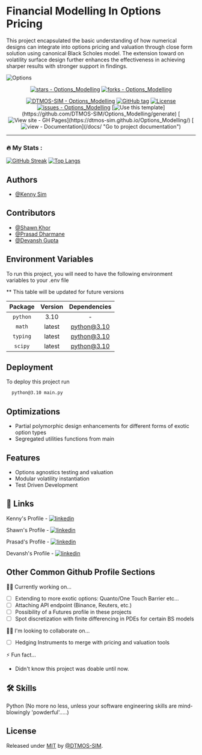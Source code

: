 # Financial Modelling In Options Pricing

This project encapsulated the basic understanding of how numerical designs can integrate into options pricing and valuation through close form solution using canonical Black Scholes model. The extension toward on volatility surface design further enhances the effectiveness in achieving sharper results with stronger support in findings.

![Options](https://github.com/DTMOS-SIM/Options_Modelling/assets/20501275/fa9ba51a-c1b6-4696-b117-246454bf5512)

<div align="center">

[![stars - Options_Modelling](https://img.shields.io/github/stars/DTMOS-SIM/Options_Modelling?style=social)](https://github.com/DTMOS-SIM/Options_Modelling)
[![forks - Options_Modelling](https://img.shields.io/github/forks/DTMOS-SIM/Options_Modelling?style=social)](https://github.com/DTMOS-SIM/Options_Modelling)

[![DTMOS-SIM - Options_Modelling](https://img.shields.io/static/v1?label=DTMOS-SIM&message=Options_Modelling&color=blue&logo=github)](https://github.com/DTMOS-SIM/Options_Modelling "Go to GitHub repo")
[![GitHub tag](https://img.shields.io/github/tag/DTMOS-SIM/Options_Modelling?include_prereleases=&sort=semver&color=blue)](https://github.com/DTMOS-SIM/Options_Modelling/releases/)
[![License](https://img.shields.io/badge/License-MIT-blue)](#license)
[![issues - Options_Modelling](https://img.shields.io/github/issues/DTMOS-SIM/Options_Modelling)](https://github.com/DTMOS-SIM/Options_Modelling/issues)
[![Use this template](https://img.shields.io/badge/Generate-Use_this_template-yellow?)](https://github.com/DTMOS-SIM/Options_Modelling/generate)
[![View site - GH Pages](https://img.shields.io/badge/View_site-GH_Pages-pink?)](https://dtmos-sim.github.io/Options_Modelling/)
[![view - Documentation](https://img.shields.io/badge/view-Documentation-purple?)](/docs/ "Go to project documentation")

</div>

---

### :fire: My Stats :

[![GitHub Streak](http://github-readme-streak-stats.herokuapp.com?user=DTMOS-SIM&theme=light&background=FFFFFF)](https://git.io/streak-stats)
[![Top Langs](https://github-readme-stats.vercel.app/api/top-langs/?username=DTMOS-SIM&layout=compact)](https://github.com/anuraghazra/github-readme-stats)


## Authors

- [@Kenny Sim](https://www.github.com/DTMOS-SIM)
  

## Contributors

- [@Shawn Khor](https://www.github.com/ShawnKhor)
- [@Prasad Dharmane](https://github.com/Prasad-99)
- [@Devansh Gupta](https://github.com/Lordnhell)


## Environment Variables

To run this project, you will need to have the following environment variables to your .env file

** This table will be updated for future versions

| Package | Version    | Dependencies    |
| :---:   | :---: | :---: |
| `python` | 3.10   | -   |
| `math` | latest   | python@3.10   |
| `typing` | latest   | python@3.10   |
| `scipy` | latest   | python@3.10   |


## Deployment

To deploy this project run

```bash
  python@3.10 main.py
```


## Optimizations

- Partial polymorphic design enhancements for different forms of exotic option types
- Segregated utilities functions from main


## Features

- Options agnostics testing and valuation
- Modular volatility instantiation
- Test Driven Development


## 🔗 Links

Kenny's Profile - [![linkedin](https://img.shields.io/badge/linkedin-0A66C2?style=for-the-badge&logo=linkedin&logoColor=white)](https://www.linkedin.com/in/sim-kim-wee-a79b50124/)

Shawn's Profile - [![linkedin](https://img.shields.io/badge/linkedin-0A66C2?style=for-the-badge&logo=linkedin&logoColor=white)](https://linkedin.com/in/shawnkhor/)

Prasad's Profile - [![linkedin](https://img.shields.io/badge/linkedin-0A66C2?style=for-the-badge&logo=linkedin&logoColor=white)](https://www.linkedin.com/in/prasad-dhamane/)

Devansh's Profile - [![linkedin](https://img.shields.io/badge/linkedin-0A66C2?style=for-the-badge&logo=linkedin&logoColor=white)](https://www.linkedin.com/in/dg0509/)

## Other Common Github Profile Sections
👩‍💻 Currently working on...

- [ ] Extending to more exotic options: Quanto/One Touch Barrier etc...
- [ ] Attaching API endpoint (Binance, Reuters, etc.)
- [ ] Possibility of a Futures profile in these projects
- [ ] Spot discretization with finite differencing in PDEs for certain BS models

👯‍♀️ I'm looking to collaborate on...

- [ ] Hedging Instruments to merge with pricing and valuation tools

⚡️ Fun fact...

- Didn't know this project was doable until now.

## 🛠 Skills
Python (No more no less, unless your software engineering skills are mind-blowingly 'powderful'.....)


## License

Released under [MIT](/LICENSE) by [@DTMOS-SIM](https://github.com/DTMOS-SIM).

